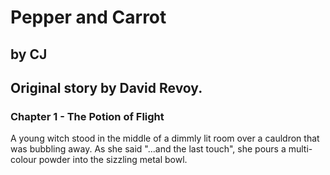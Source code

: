 # Pepper and Carrot
## by CJ
## Original story by David Revoy.

### Chapter 1 - The Potion of Flight
A young witch stood in the middle of a dimmly lit room over a cauldron that was bubbling away. As she said "...and the last touch", she pours a multi-colour powder into the sizzling metal bowl.
